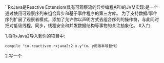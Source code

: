 ``RxJava是Reactive Extension(具有可观察流的异步编程API)的JVM实现:是一个通过使用可观察序列来组合异步和基于事件程序的第三方库。
为了支持数据/事件序列扩展了观察者模式，添加了允许你以声明方式去组合序列的操作符，与此同时把对低级线程，同步，线程安全和并发数据结构等事物的关注抽象化。
#入门

1.将RxJava2导入到你的项目中:


```
compile "io.reactivex.rxjava2:2.x.y"(x、y用版本号替代)

```
2.写一个
